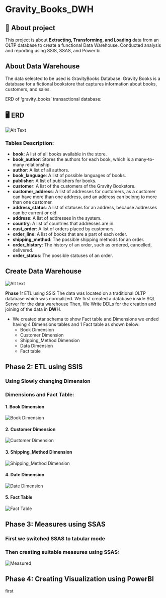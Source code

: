 
# Gravity_Books_DWH



## 🚀 About project

This project is about **Extracting, Transforming, and Loading** data from an OLTP database to create a functional Data Warehouse. Conducted analysis and reporting using SSIS, SSAS, and Power bi.


## About Data Warehouse

The data selected to be used is GravityBooks Database.
Gravity Books is a database for a fictional bookstore that captures information about books, customers, and sales. 

ERD of ‘gravity_books’ transactional database:


## 🖥️ ERD
![Alt Text](https://github.com/Abdelrahman-Adams/GravityBooks_DWH/blob/main/Screenshots/SSIS/1.ERD.png?raw=true)
### Tables Description:
- **book**: A list of all books available in the store.
- **book_author**: Stores the authors for each book, which is a many-to-many relationship.
- **author**: A list of all authors.
- **book_language**: A list of possible languages of books.
- **publisher**: A list of publishers for books.
- **customer**: A list of the customers of the Gravity Bookstore.
- **customer_address**: A list of addresses for customers, as a customer can have more than one address, and an address can belong to more than one customer.
- **address_status**: A list of statuses for an address, because addresses can be current or old.
- **address**: A list of addresses in the system.
- **country**: A list of countries that addresses are in.
- **cust_order**: A list of orders placed by customers.
- **order_line**: A list of books that are a part of each order.
- **shipping_method**: The possible shipping methods for an order.
- **order_history**: The history of an order, such as ordered, cancelled, delivered.
- **order_status**: The possible statuses of an order.


## Create Data Warehouse
![Alt text](https://github.com/Abdelrahman-Adams/GravityBooks_DWH/blob/main/Screenshots/SSIS/4.Star%20Schema.PNG?raw=true)

**Phase 1:** ETL using SSIS
The data was located on a traditional OLTP database which was normalized. We first created a database inside SQL Server for the data warehouse Then, We Write DDLs for the creation and joining of the data in **DWH**.

- We created star schema to show Fact table and Dimensions we ended having 4 Dimensions tables and 1 Fact table as shown below:
    - Book Dimension
    - Customer Dimension
    - Shipping_Method Dimension
    - Data Dimension
    - Fact table


## **Phase 2: ETL using SSIS**
### Using Slowly changing Dimension ###
### **Dimensions and Fact Table**:

#### **1. Book Dimension**
![Book Dimension](https://github.com/Abdelrahman-Adams/GravityBooks_DWH/blob/main/Screenshots/SSIS/3.2.Book_Dim.PNG?raw=true)

#### **2. Customer Dimension**
![Customer Dimension](https://github.com/Abdelrahman-Adams/GravityBooks_DWH/blob/main/Screenshots/SSIS/3.1.Customer_Dim.PNG?raw=true)

#### **3. Shipping_Method Dimension**
![Shipping_Method Dimension](https://github.com/Abdelrahman-Adams/GravityBooks_DWH/blob/main/Screenshots/SSIS/3.3.shipping_dimension.PNG?raw=true)

#### **4. Date Dimension**
![Date Dimension](https://github.com/Abdelrahman-Adams/GravityBooks_DWH/blob/main/Screenshots/SSIS/3.5.Date_dim.PNG?raw=true)
#### **5. Fact Table**
![Fact Table](https://github.com/Abdelrahman-Adams/GravityBooks_DWH/blob/main/Screenshots/SSIS/3.4.Fact_Table.PNG?raw=true)



## **Phase 3: Measures using SSAS**
### First we switched SSAS to tabular mode ###
### Then creating suitable measures using SSAS: ###
![Measured](https://github.com/Abdelrahman-Adams/GravityBooks_DWH/blob/main/Screenshots/SSAS/1.Measures.PNG?raw=true)

## **Phase 4: Creating Visualization using PowerBI**
first



